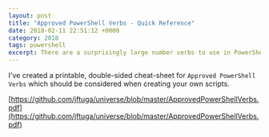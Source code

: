 ```yaml
---
layout: post
title: "Approved PowerShell Verbs - Quick Reference"
date: 2018-02-11 22:51:12 +0000
category: 2018
tags: powershell
excerpt: There are a surprisingly large number verbs to use in PowerShell. Here is my attempt to document them.
---
```


I've created a printable, double-sided cheat-sheet for `Approved PowerShell Verbs` which
should be considered when creating your own scripts.

[https://github.com/jftuga/universe/blob/master/ApprovedPowerShellVerbs.pdf](https://github.com/jftuga/universe/blob/master/ApprovedPowerShellVerbs.pdf)


